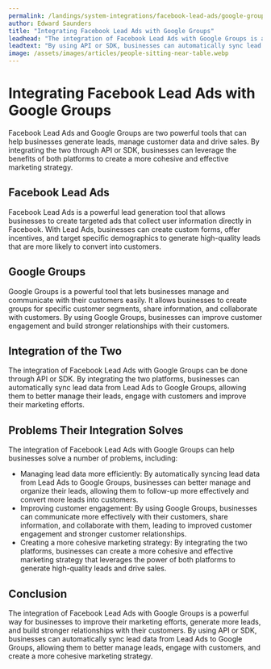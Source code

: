 ```yaml
---
permalink: /landings/system-integrations/facebook-lead-ads/google-groups
author: Edward Saunders
title: "Integrating Facebook Lead Ads with Google Groups"
leadhead: "The integration of Facebook Lead Ads with Google Groups is a powerful way for businesses to improve their marketing efforts, generate more leads, and build stronger relationships with their customers"
leadtext: "By using API or SDK, businesses can automatically sync lead data from Lead Ads to Google Groups, allowing them to better manage leads, engage with customers, and create a more cohesive marketing strategy."
image: /assets/images/articles/people-sitting-near-table.webp
---
```

<div class="arttext">    <h1>Integrating Facebook Lead Ads with Google Groups</h1>
    <p>Facebook Lead Ads and Google Groups are two powerful tools that can help businesses generate leads, manage customer data and drive sales. By integrating the two through API or SDK, businesses can leverage the benefits of both platforms to create a more cohesive and effective marketing strategy. </p>
    <h2>Facebook Lead Ads</h2>
    <p>Facebook Lead Ads is a powerful lead generation tool that allows businesses to create targeted ads that collect user information directly in Facebook. With Lead Ads, businesses can create custom forms, offer incentives, and target specific demographics to generate high-quality leads that are more likely to convert into customers. </p>
    <h2>Google Groups</h2>
    <p>Google Groups is a powerful tool that lets businesses manage and communicate with their customers easily. It allows businesses to create groups for specific customer segments, share information, and collaborate with customers. By using Google Groups, businesses can improve customer engagement and build stronger relationships with their customers. </p>
    <h2>Integration of the Two</h2>
    <p>The integration of Facebook Lead Ads with Google Groups can be done through API or SDK. By integrating the two platforms, businesses can automatically sync lead data from Lead Ads to Google Groups, allowing them to better manage their leads, engage with customers and improve their marketing efforts. </p>
    <h2>Problems Their Integration Solves</h2>
    <p>The integration of Facebook Lead Ads with Google Groups can help businesses solve a number of problems, including:</p>
    <ul>
      <li>Managing lead data more efficiently: By automatically syncing lead data from Lead Ads to Google Groups, businesses can better manage and organize their leads, allowing them to follow-up more effectively and convert more leads into customers.</li>
      <li>Improving customer engagement: By using Google Groups, businesses can communicate more effectively with their customers, share information, and collaborate with them, leading to improved customer engagement and stronger customer relationships.</li>
      <li>Creating a more cohesive marketing strategy: By integrating the two platforms, businesses can create a more cohesive and effective marketing strategy that leverages the power of both platforms to generate high-quality leads and drive sales.</li>
    </ul>
    <h2>Conclusion</h2>
    <p>The integration of Facebook Lead Ads with Google Groups is a powerful way for businesses to improve their marketing efforts, generate more leads, and build stronger relationships with their customers. By using API or SDK, businesses can automatically sync lead data from Lead Ads to Google Groups, allowing them to better manage leads, engage with customers, and create a more cohesive marketing strategy. </p>
</div>